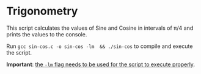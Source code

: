 # Trigonometry

This script calculates the values of Sine and Cosine in intervals of π/4 and prints the values to the console. 

Run `gcc sin-cos.c -o sin-cos -lm  && ./sin-cos` to compile and execute the script. 

**Important**: [the `-lm` flag needs to be used for the script to execute properly](https://stackoverflow.com/questions/5248919/undefined-reference-to-sqrt-or-other-mathematical-functions).